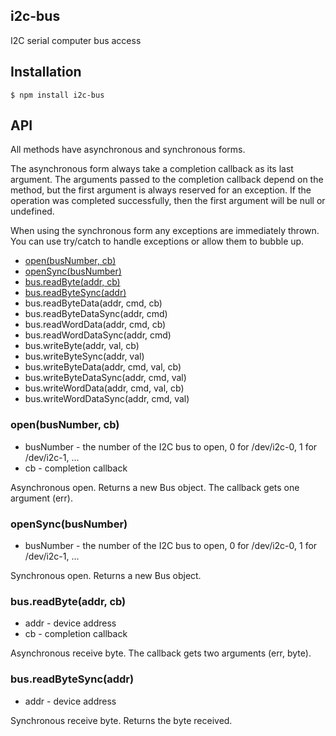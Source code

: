 ## i2c-bus

I2C serial computer bus access

## Installation

    $ npm install i2c-bus

## API

All methods have asynchronous and synchronous forms.

The asynchronous form always take a completion callback as its last argument.
The arguments passed to the completion callback depend on the method, but the
first argument is always reserved for an exception. If the operation was
completed successfully, then the first argument will be null or undefined.

When using the synchronous form any exceptions are immediately thrown. You can
use try/catch to handle exceptions or allow them to bubble up. 

  * [open(busNumber, cb)](https://github.com/fivdi/i2c-bus#openbusnumber-cb)
  * [openSync(busNumber)](https://github.com/fivdi/i2c-bus#opensyncbusnumber)
  * [bus.readByte(addr, cb)](https://github.com/fivdi/i2c-bus#busreadbyteaddr-cb)
  * [bus.readByteSync(addr)](https://github.com/fivdi/i2c-bus#busreadbytesyncaddr)
  * bus.readByteData(addr, cmd, cb)
  * bus.readByteDataSync(addr, cmd)
  * bus.readWordData(addr, cmd, cb)
  * bus.readWordDataSync(addr, cmd)
  * bus.writeByte(addr, val, cb)
  * bus.writeByteSync(addr, val)
  * bus.writeByteData(addr, cmd, val, cb)
  * bus.writeByteDataSync(addr, cmd, val)
  * bus.writeWordData(addr, cmd, val, cb)
  * bus.writeWordDataSync(addr, cmd, val)

### open(busNumber, cb)
- busNumber - the number of the I2C bus to open, 0 for /dev/i2c-0, 1 for /dev/i2c-1, ...
- cb - completion callback

Asynchronous open. Returns a new Bus object. The callback gets one argument (err).

### openSync(busNumber)
- busNumber - the number of the I2C bus to open, 0 for /dev/i2c-0, 1 for /dev/i2c-1, ...

Synchronous open. Returns a new Bus object.

### bus.readByte(addr, cb)
- addr - device address
- cb - completion callback

Asynchronous receive byte. The callback gets two arguments (err, byte).

### bus.readByteSync(addr)
- addr - device address

Synchronous receive byte. Returns the byte received.

